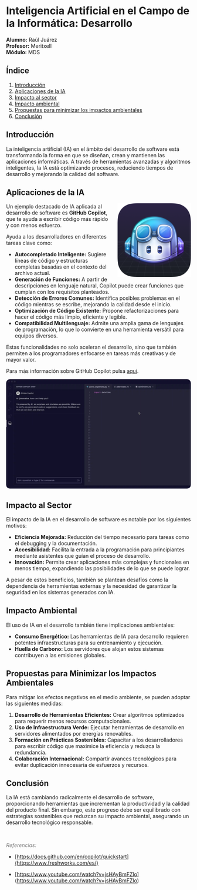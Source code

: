 # Inteligencia Artificial en el Campo de la Informática: Desarrollo

**Alumno:** Raúl Juárez  
**Profesor:** Meritxell  
**Módulo:** MDS

## Índice
1. [Introducción](#introducción)
2. [Aplicaciones de la IA](#aplicaciones-de-la-ia)
3. [Impacto al sector](#impacto-al-sector)
4. [Impacto ambiental](#impacto-ambiental)
5. [Propuestas para minimizar los impactos ambientales](#propuestas-para-minimizar-los-impactos-ambientales)
6. [Conclusión](#conclusión)

## Introducción
La inteligencia artificial (IA) en el ámbito del desarrollo de software está transformando la forma en que se diseñan, crean y mantienen las aplicaciones informáticas. A través de herramientas avanzadas y algoritmos inteligentes, la IA está optimizando procesos, reduciendo tiempos de desarrollo y mejorando la calidad del software.

## Aplicaciones de la IA

<div style="float: right; margin-left: 20px;">
  <img src="./LogoGitHubCopitlot.png"1 alt="Logo de GitHub Copilot" width="200">
</div>

Un ejemplo destacado de IA aplicada al desarrollo de software es **GitHub Copilot**, que te ayuda a escribir código más rápido y con menos esfuerzo. 

Ayuda a los desarrolladores en diferentes tareas clave como:

- **Autocompletado Inteligente:** Sugiere líneas de código y estructuras completas basadas en el contexto del archivo actual.
- **Generación de Funciones:** A partir de descripciones en lenguaje natural, Copilot puede crear funciones que cumplan con los requisitos planteados.
- **Detección de Errores Comunes:** Identifica posibles problemas en el código mientras se escribe, mejorando la calidad desde el inicio.
- **Optimización de Código Existente:** Propone refactorizaciones para hacer el código más limpio, eficiente y legible.
- **Compatibilidad Multilenguaje:** Admite una amplia gama de lenguajes de programación, lo que lo convierte en una herramienta versátil para equipos diversos.

Estas funcionalidades no solo aceleran el desarrollo, sino que también permiten a los programadores enfocarse en tareas más creativas y de mayor valor.

Para más información sobre GitHub Copilot pulsa [aquí](https://docs.github.com/en/copilot/about-github-copilot/what-is-github-copilot). 
<div>
<img src="./interfazCop.png" alt="Imagen Copitlot" style="border-radius: 10px; width: 1000px">
</div>

## Impacto al Sector
El impacto de la IA en el desarrollo de software es notable por los siguientes motivos:

- **Eficiencia Mejorada:** Reducción del tiempo necesario para tareas como el debugging y la documentación.
- **Accesibilidad:** Facilita la entrada a la programación para principiantes mediante asistentes que guían el proceso de desarrollo.
- **Innovación:** Permite crear aplicaciones más complejas y funcionales en menos tiempo, expandiendo las posibilidades de lo que se puede lograr.

A pesar de estos beneficios, también se plantean desafíos como la dependencia de herramientas externas y la necesidad de garantizar la seguridad en los sistemas generados con IA.

## Impacto Ambiental
El uso de IA en el desarrollo también tiene implicaciones ambientales:

- **Consumo Energético:** Las herramientas de IA para desarrollo requieren potentes infraestructuras para su entrenamiento y ejecución.
- **Huella de Carbono:** Los servidores que alojan estos sistemas contribuyen a las emisiones globales.

## Propuestas para Minimizar los Impactos Ambientales
Para mitigar los efectos negativos en el medio ambiente, se pueden adoptar las siguientes medidas:

1. **Desarrollo de Herramientas Eficientes:** Crear algoritmos optimizados para requerir menos recursos computacionales.
2. **Uso de Infraestructura Verde:** Ejecutar herramientas de desarrollo en servidores alimentados por energías renovables.
3. **Formación en Prácticas Sostenibles:** Capacitar a los desarrolladores para escribir código que maximice la eficiencia y reduzca la redundancia.
4. **Colaboración Internacional:** Compartir avances tecnológicos para evitar duplicación innecesaria de esfuerzos y recursos.

## Conclusión
La IA está cambiando radicalmente el desarrollo de software, proporcionando herramientas que incrementan la productividad y la calidad del producto final. Sin embargo, este progreso debe ser equilibrado con estrategias sostenibles que reduzcan su impacto ambiental, asegurando un desarrollo tecnológico responsable.

<br>

*<span style='color:grey'> Referencias: </span>*

- [https://docs.github.com/en/copilot/quickstart](https://www.freshworks.com/es/)

- [https://www.youtube.com/watch?v=jsHAyBmFZlo] (https://www.youtube.com/watch?v=jsHAyBmFZlo)
  

     